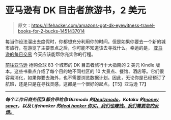 # 亚马逊有 DK 目击者旅游书，2 美元

> 原文：<https://lifehacker.com/amazons-got-dk-eyewitness-travel-books-for-2-bucks-1451437014>

每当你设法溜出去度假时，你都想充分利用你的时间。但是如果你要去一个新的城市旅行，在游览了主要景点之后，你可能不知道该去寻找什么。幸运的是， [亚马逊的每日交易](http://www.amazon.com/gp/feature.html/?asc_campaign=InlineText&asc_refurl=https://lifehacker.com/amazons-got-dk-eyewitness-travel-books-for-2-bucks-1451437014&asc_source=&camp=1789&creative=390957&docId=1000789181&ie=UTF8&linkCode=ur2&pf_rd_i=1000677541&pf_rd_m=ATVPDKIKX0DER&pf_rd_p=1638806842&pf_rd_r=1VHW2RTSBGY2FE4VXQXY&pf_rd_s=center-2&pf_rd_t=1401&tag=kinjalifehackerlink-20) 今天应该能帮你充实你的行程。



[前往亚马逊](http://www.amazon.com/gp/feature.html/?asc_campaign=InlineText&asc_refurl=https://lifehacker.com/amazons-got-dk-eyewitness-travel-books-for-2-bucks-1451437014&asc_source=&camp=1789&creative=390957&docId=1000789181&ie=UTF8&linkCode=ur2&pf_rd_i=1000677541&pf_rd_m=ATVPDKIKX0DER&pf_rd_p=1638806842&pf_rd_r=1VHW2RTSBGY2FE4VXQXY&pf_rd_s=center-2&pf_rd_t=1401&tag=kinjalifehackerlink-20) 抢购全球 83 个城市的 DK 目击者旅行十大指南的 2 美元 Kindle 版本。这些书重点介绍了每个目的地不同社区的 10 大景点、餐馆、酒店等。它们很容易消化，如果你要去海外，也不需要浏览数据计划。因此，无论你是已经预订了航班，还是只是在寻找灵感，这都是一个很好的起点。【T5】亚马逊 T7】

* * *

***每个工作日商务团队都会带给你 Gizmodo 的***[***Dealzmodo***](http://gizmodo.com/dealzmodo)***，Kotaku 的***[***money saver***](http://kotaku.com/moneysaver)***，以及 Lifehacker 的***[***deal hacker 你买，我们也赚钱。我们需要您的反馈。***](http://lifehacker.com/dealhacker)
